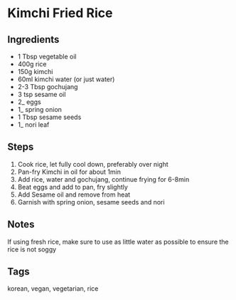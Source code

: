 # Kimchi Fried Rice

## Ingredients

* 1 Tbsp vegetable oil
* 400g rice
* 150g kimchi
* 60ml kimchi water (or just water)
* 2-3 Tbsp gochujang
* 3 tsp sesame oil
* 2_ eggs 
* 1_ spring onion
* 1 Tbsp sesame seeds 
* 1_ nori leaf

## Steps

1. Cook rice, let fully cool down, preferably over night 
2. Pan-fry Kimchi in oil for about 1min
3. Add rice, water and gochujang, continue frying for 6-8min
4. Beat eggs and add to pan, fry slightly
5. Add Sesame oil and remove from heat 
6. Garnish with spring onion, sesame seeds and nori

## Notes

If using fresh rice, make sure to use as little water as possible to ensure the rice is not soggy

## Tags
korean, vegan, vegetarian, rice
